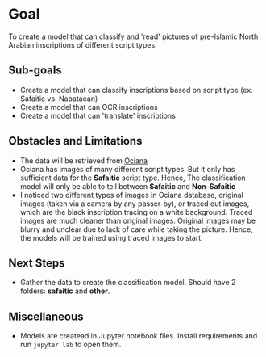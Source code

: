 # Goal 
To create a model that can classify and 'read' pictures of pre-Islamic North Arabian inscriptions of different script types.

## Sub-goals
- Create a model that can classify inscriptions based on script type (ex. Safaitic vs. Nabataean)
- Create a model that can OCR inscriptions
- Create a model that can 'translate' inscriptions

## Obstacles and Limitations
- The data will be retrieved from [Ociana](https://ociana.osu.edu/)
- Ociana has images of many different script types. But it only has sufficient data for the **Safaitic** script type. Hence, The classification model will only be able to tell between **Safaitic** and **Non-Safaitic**
- I noticed two different types of images in Ociana database, original images (taken via a camera by any passer-by), or traced out images, which are the black inscription tracing on a white background. Traced images are much cleaner than original images. Original images may be blurry and unclear due to lack of care while taking the picture. Hence, the models will be trained using traced images to start.

## Next Steps
- Gather the data to create the classification model. Should have 2 folders: **safaitic** and **other**.

## Miscellaneous
- Models are createad in Jupyter notebook files. Install requirements and run `jupyter lab` to open them.
